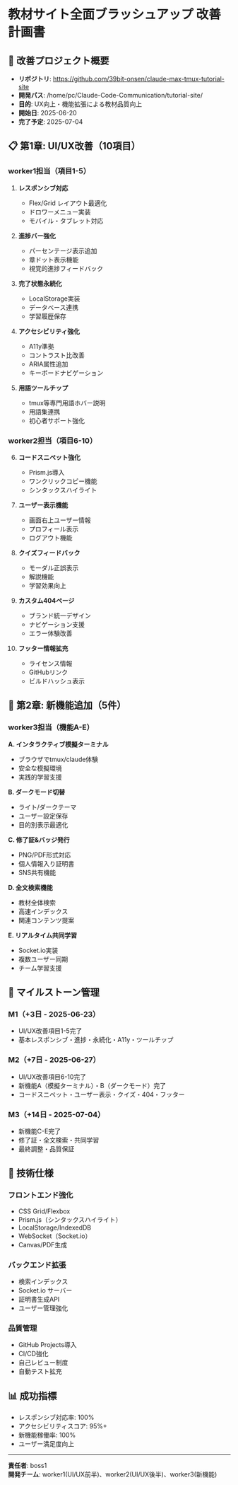 # 教材サイト全面ブラッシュアップ 改善計画書

## 🎯 改善プロジェクト概要
- **リポジトリ**: https://github.com/39bit-onsen/claude-max-tmux-tutorial-site
- **開発パス**: /home/pc/Claude-Code-Communication/tutorial-site/
- **目的**: UX向上・機能拡張による教材品質向上
- **開始日**: 2025-06-20
- **完了予定**: 2025-07-04

## 📋 第1章: UI/UX改善（10項目）

### worker1担当（項目1-5）
1. **レスポンシブ対応**
   - Flex/Grid レイアウト最適化
   - ドロワーメニュー実装
   - モバイル・タブレット対応

2. **進捗バー強化**
   - パーセンテージ表示追加
   - 章ドット表示機能
   - 視覚的進捗フィードバック

3. **完了状態永続化** 
   - LocalStorage実装
   - データベース連携
   - 学習履歴保存

4. **アクセシビリティ強化**
   - A11y準拠
   - コントラスト比改善
   - ARIA属性追加
   - キーボードナビゲーション

5. **用語ツールチップ**
   - tmux等専門用語ホバー説明
   - 用語集連携
   - 初心者サポート強化

### worker2担当（項目6-10）
6. **コードスニペット強化**
   - Prism.js導入
   - ワンクリックコピー機能
   - シンタックスハイライト

7. **ユーザー表示機能**
   - 画面右上ユーザー情報
   - プロフィール表示
   - ログアウト機能

8. **クイズフィードバック**
   - モーダル正誤表示
   - 解説機能
   - 学習効果向上

9. **カスタム404ページ**
   - ブランド統一デザイン
   - ナビゲーション支援
   - エラー体験改善

10. **フッター情報拡充**
    - ライセンス情報
    - GitHubリンク
    - ビルドハッシュ表示

## 🚀 第2章: 新機能追加（5件）

### worker3担当（機能A-E）
**A. インタラクティブ模擬ターミナル**
- ブラウザでtmux/claude体験
- 安全な模擬環境
- 実践的学習支援

**B. ダークモード切替**
- ライト/ダークテーマ
- ユーザー設定保存
- 目的別表示最適化

**C. 修了証&バッジ発行**
- PNG/PDF形式対応
- 個人情報入り証明書
- SNS共有機能

**D. 全文検索機能**
- 教材全体検索
- 高速インデックス
- 関連コンテンツ提案

**E. リアルタイム共同学習**
- Socket.io実装
- 複数ユーザー同期
- チーム学習支援

## 📅 マイルストーン管理

### M1（+3日 - 2025-06-23）
- UI/UX改善項目1-5完了
- 基本レスポンシブ・進捗・永続化・A11y・ツールチップ

### M2（+7日 - 2025-06-27）  
- UI/UX改善項目6-10完了
- 新機能A（模擬ターミナル）・B（ダークモード）完了
- コードスニペット・ユーザー表示・クイズ・404・フッター

### M3（+14日 - 2025-07-04）
- 新機能C-E完了
- 修了証・全文検索・共同学習
- 最終調整・品質保証

## 🔧 技術仕様

### フロントエンド強化
- CSS Grid/Flexbox
- Prism.js（シンタックスハイライト）
- LocalStorage/IndexedDB
- WebSocket（Socket.io）
- Canvas/PDF生成

### バックエンド拡張
- 検索インデックス
- Socket.io サーバー
- 証明書生成API
- ユーザー管理強化

### 品質管理
- GitHub Projects導入
- CI/CD強化
- 自己レビュー制度
- 自動テスト拡充

## 📊 成功指標
- レスポンシブ対応率: 100%
- アクセシビリティスコア: 95%+
- 新機能稼働率: 100%
- ユーザー満足度向上

---
**責任者**: boss1  
**開発チーム**: worker1(UI/UX前半)、worker2(UI/UX後半)、worker3(新機能)